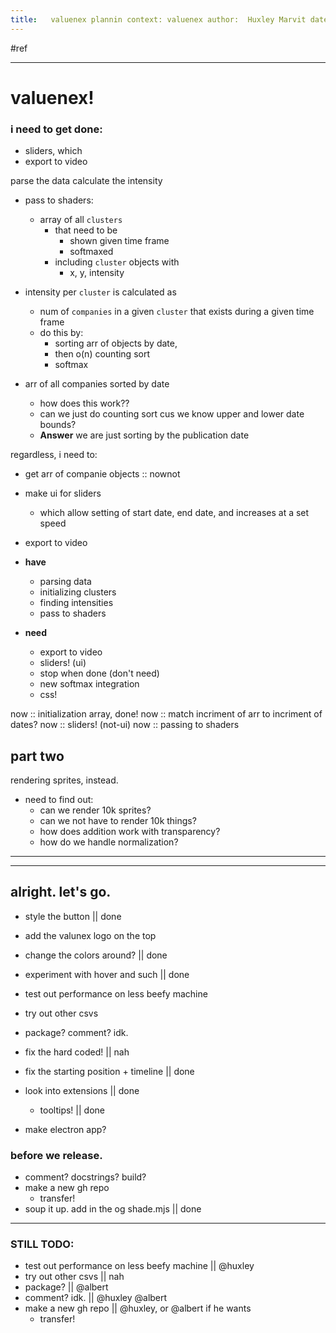```yaml
---
title:   valuenex plannin context: valuenex author:  Huxley Marvit date: 2021-11-27
---
```


#ref

***

# valuenex!

### i need to get done:
- sliders, which 
- export to video

parse the data
calculate the intensity

- pass to shaders:
	- array of all `clusters`
		- that need to be
			- shown given time frame
			- softmaxed
		- including `cluster` objects with 
			- x, y, intensity

- intensity per `cluster` is calculated as
	- num of `companies` in a given `cluster` that exists during a given time frame
	- do this by:
		- sorting arr of objects by date, 
		- then o(n) counting sort
		- softmax

- arr of all companies sorted by date
	- how does this work??
	- can we just do counting sort cus we know upper and lower date bounds?
	- **Answer** we are just sorting by the publication date



regardless, i need to:

- get arr of companie objects :: nownot
- make ui for sliders
	- which allow setting of start date, end date, and increases at a set speed
- export to video


- **have**
	- parsing data
	- initializing clusters
	- finding intensities  
	- pass to shaders

- **need**
	- export to video
	- sliders! (ui)
	- stop when done (don't need)
	- new softmax integration
	- css!

now :: initialization array, done!
now :: match incriment of arr to incriment of dates?
now :: sliders! (not-ui)
now :: passing to shaders


## part two


rendering sprites, instead.

- need to find out:
	- can we render 10k sprites?
	- can we not have to render 10k things?
	- how does addition work with transparency?
	- how do we handle normalization?


***
***

## alright. let's go.

- style the button || done
- add the valunex logo on the top
- change the colors around? || done
- experiment with hover and such || done
- test out performance on less beefy machine
- try out other csvs
- package? comment? idk.


- fix the hard coded! || nah
- fix the starting position + timeline || done
- look into extensions || done
	- tooltips! || done
	
- make electron app?

### before we release. 
- comment? docstrings? build? 
- make a new gh repo
	- transfer!
- soup it up. add in the og shade.mjs || done

*** 
### STILL TODO:
- test out performance on less beefy machine || @huxley
- try out other csvs || nah
- package? || @albert
- comment? idk. || @huxley @albert 
- make a new gh repo || @huxley, or @albert if he wants
	- transfer!












































